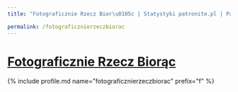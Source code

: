 ```yaml
---
title: "Fotograficznie Rzecz Bior\u0105c | Statystyki patronite.pl | Patromierz"

permalink: /fotograficznierzeczbiorac
---
```


# [Fotograficznie Rzecz Biorąc](https://patronite.pl/fotograficznierzeczbiorac)

{% include profile.md name="fotograficznierzeczbiorac" prefix="f" %}

